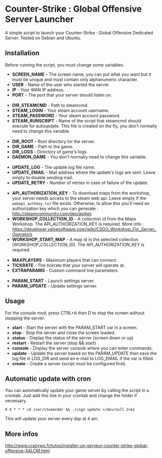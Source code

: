 Counter-Strike : Global Offensive Server Launcher
=================================================

A simple script to launch your Counter-Strike : Global Offensive Dedicated Server.
Tested on Debian and Ubuntu.

Installation
------------

Before running the script, you must change some variables.

* **SCREEN_NAME** - The screen name, you can put what you want but it must be unique and must contain only alphanumeric character.
* **USER** - Name of the user who started the server.
* **IP** - Your WAN IP address.
* **PORT** - The port that your server should listen on.
<br /><br />
* **DIR_STEAMCMD** - Path to steamcmd.
* **STEAM_LOGIN** - Your steam account username.
* **STEAM_PASSWORD** - Your steam account password.
* **STEAM_RUNSCRIPT** - Name of the script that steamcmd should execute for autoupdate. This file is created on the fly, you don't normally need to change this variable.
<br /><br />
* **DIR_ROOT** - Root directory for the server.
* **DIR_GAME** - Path to the game.
* **DIR_LOGS** - Directory of game's logs.
* **DAEMON_GAME** - You don't normally need to change this variable.
<br /><br />
* **UPDATE_LOG** - The update log file name.
* **UPDATE_EMAIL** - Mail address where the update's logs are sent. Leave empty to disable sending mail.
* **UPDATE_RETRY** - Number of retries in case of failure of the update.
<br /><br />
* **API_AUTHORIZATION_KEY** - To download maps from the workshop, your server needs access to the steam web api. Leave empty if the ``webapi_authkey.txt`` file exists. Otherwise, to allow this you'll need an authorization key which you can generate : http://steamcommunity.com/dev/apikey
* **WORKSHOP_COLLECTION_ID** - A collection id from the Maps Workshop. The API_AUTHORIZATION_KEY is required. More info : https://developer.valvesoftware.com/wiki/CSGO_Workshop_For_Server_Operators
* **WORKSHOP_START_MAP** - A map id in the selected collection (WORKSHOP_COLLECTION_ID). The API_AUTHORIZATION_KEY is required.
<br /><br />
* **MAXPLAYERS** - Maximum players that can connect.
* **TICKRATE** - The tickrate that your server will operate at.
* **EXTRAPARAMS** - Custom command line parameters
<br /><br />
* **PARAM_START** - Launch settings server.
* **PARAM_UPDATE** - Update settings server.

Usage
-----

For the console mod, press CTRL+A then D to stop the screen without stopping the server.

* **start** - Start the server with the PARAM_START var in a screen.
* **stop** - Stop the server and close the screen loaded.
* **status** - Display the status of the server (screen down or up)
* **restart** - Restart the server (stop && start)
* **console** - Display the server console where you can enter commands.
* **update** - Update the server based on the PARAM_UPDATE then save the log file in LOG_DIR and send an e-mail to LOG_EMAIL if the var is filled.
* **create** - Create a server (script must be configured first).

Automatic update with cron
--------------------------

You can automatically update your game server by calling the script in a crontab.
Just add this line in your crontab and change the folder if necessary.

    0 4 * * * cd /var/steamcmd/ && ./csgo update >/dev/null 2>&1
    
This will update your server every day at 4 am.

More infos
----------

http://www.crazyws.fr/tutos/installer-un-serveur-counter-strike-global-offensive-X4LCM.html
